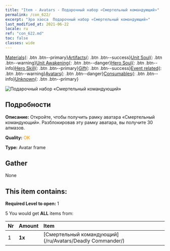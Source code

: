 ```yaml
---
title: "Item - Avatars - Подарочный набор «Смертельный командующий»"
permalink: /con_622/
excerpt: "Эра хаоса  Подарочный набор «Смертельный командующий»"
last_modified_at: 2021-06-22
locale: ru
ref: "con_622.md"
toc: false
classes: wide
---
```

 [Materials](/ItemsRU/){: .btn .btn--primary}[Artifacts](/ItemsRU/Artifacts/){: .btn .btn--success}[Unit Soul](/ItemsRU/UnitSoul/){: .btn .btn--warning}[Unit Awakening](/ItemsRU/UnitAwakening/){: .btn .btn--danger}[Hero Soul](/ItemsRU/HeroSoul/){: .btn .btn--info}[Hero Skill](/ItemsRU/HeroSkill/){: .btn .btn--primary}[Gift](/ItemsRU/Gift/){: .btn .btn--success}[Event related](/ItemsRU/Events/){: .btn .btn--warning}[Avatars](/ItemsRU/Avatars/){: .btn .btn--danger}[Consumables](/ItemsRU/Consumables/){: .btn .btn--info}[Unknown](/ItemsRU/Unknown/){: .btn .btn--primary}

 ![Подарочный набор «Смертельный командующий»](/images/t/i_907003.png)

## Подробности
 **Описание:** Откройте, чтобы получить рамку аватара «Смертельный командующий». Разблокировав эту рамку аватара, вы получите 30 алмазов.

 **Quality:** <span style="color: #FF8C00">OK</span>

 **Type:** Avatar frame

## Gather

  None

## This item contains:

 **Required Level to open:** 1

 5 You would get **ALL** items  from:

  | Nr | Amount |     Item    |
  |:---|:-------|:------------|
  | 1 |  **1x** | [Смертельный командующий](/ru/Avatars/Deadly Commander/) |  | 
